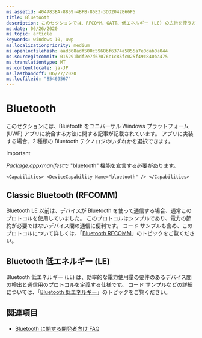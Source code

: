 ```yaml
---
ms.assetid: 404783BA-8859-4BFB-86E3-3DD2042E66F5
title: Bluetooth
description: このセクションでは、RFCOMM、GATT、低エネルギー (LE) の広告を使う方法を含め、ユニバーサル Windows プラットフォーム (UWP) アプリに Bluetooth を統合する方法に関する記事を取り上げています。
ms.date: 06/26/2020
ms.topic: article
keywords: windows 10, uwp
ms.localizationpriority: medium
ms.openlocfilehash: aad368adf500c5968bf6374a5855a7e0dab0a044
ms.sourcegitcommit: 015291bdf2e7d67076c1c85fc025f49c840ba475
ms.translationtype: MT
ms.contentlocale: ja-JP
ms.lasthandoff: 06/27/2020
ms.locfileid: "85469567"
---
```

# <a name="bluetooth"></a>Bluetooth
このセクションには、Bluetooth をユニバーサル Windows プラットフォーム (UWP) アプリに統合する方法に関する記事が記載されています。 アプリに実装する場合、2 種類の Bluetooth テクノロジのいずれかを選択できます。

> [!Important]
> *Package.appxmanifest*で "bluetooth" 機能を宣言する必要があります。
>
> `<Capabilities> <DeviceCapability Name="bluetooth" /> </Capabilities>`

## <a name="classic-bluetooth-rfcomm"></a>Classic Bluetooth (RFCOMM)
Bluetooth LE 以前は、デバイスが Bluetooth を使って通信する場合、通常このプロトコルを使用していました。 このプロトコルはシンプルであり、電力の節約が必要ではないデバイス間の通信に便利です。 コード サンプルも含め、このプロトコルについて詳しくは、「[Bluetooth RFCOMM](send-or-receive-files-with-rfcomm.md)」のトピックをご覧ください。

## <a name="bluetooth-low-energy-le"></a>Bluetooth 低エネルギー (LE)
Bluetooth 低エネルギー (LE) は、効率的な電力使用量の要件のあるデバイス間の検出と通信用のプロトコルを定義する仕様です。 コード サンプルなどの詳細については、「[Bluetooth 低エネルギー](bluetooth-low-energy-overview.md)」のトピックをご覧ください。

## <a name="see-also"></a>関連項目
- [Bluetooth に関する開発者向け FAQ](bluetooth-dev-faq.md)